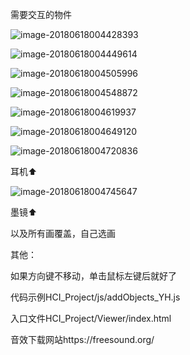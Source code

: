 需要交互的物件

![image-20180618004428393](tmp/image-20180618004428393.png)



![image-20180618004449614](tmp/image-20180618004449614.png)

![image-20180618004505996](tmp/image-20180618004505996.png)

![image-20180618004548872](tmp/image-20180618004548872.png)

![image-20180618004619937](tmp/image-20180618004619937.png)

![image-20180618004649120](tmp/image-20180618004649120.png)

![image-20180618004720836](tmp/image-20180618004720836.png)

耳机⬆

![image-20180618004745647](tmp/image-20180618004745647.png)

墨镜⬆



以及所有画覆盖，自己选画



其他：

如果方向键不移动，单击鼠标左键后就好了

代码示例HCI_Project/js/addObjects_YH.js

入口文件HCI_Project/Viewer/index.html

音效下载网站https://freesound.org/

